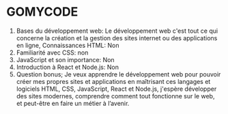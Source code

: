 # GOMYCODE
1.  Bases du développement web: Le développement web c'est tout ce qui concerne la création et la gestion des sites internet ou des applications en ligne, Connaissances HTML: Non
2. Familiarité avec CSS: non
3. JavaScript et son importance: Non
4. Introduction à React et Node.js: Non
5. Question bonus; Je veux apprendre le développement web pour pouvoir créer mes propres sites et applications en maîtrisant ces langages et logiciels  HTML, CSS, JavaScript, React et Node.js, j'espère développer des sites modernes, comprendre comment tout fonctionne sur le web, et peut-être en faire un métier à l’avenir.

